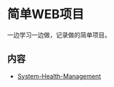 # 简单WEB项目
一边学习一边做，记录做的简单项目。
## 内容
- [System-Health-Management](https://ebook.big1000.com/16-%E7%AE%80%E5%8D%95WEB%E9%A1%B9%E7%9B%AE/06-System-Health-Management/)

